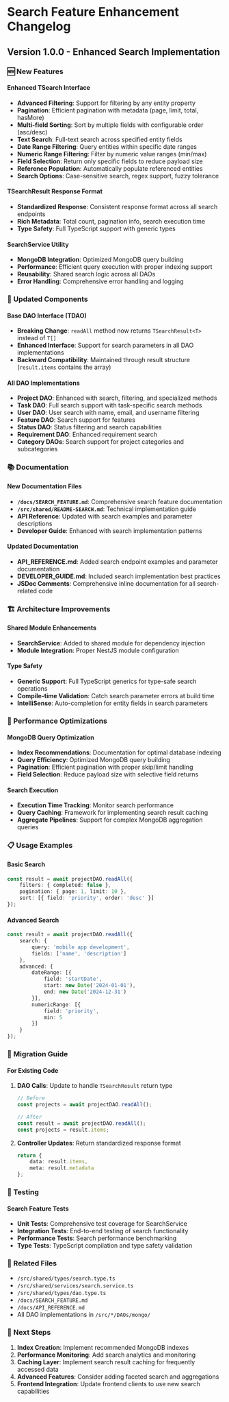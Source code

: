 # Search Feature Enhancement Changelog

## Version 1.0.0 - Enhanced Search Implementation

### 🆕 New Features

#### Enhanced TSearch Interface
- **Advanced Filtering**: Support for filtering by any entity property
- **Pagination**: Efficient pagination with metadata (page, limit, total, hasMore)
- **Multi-field Sorting**: Sort by multiple fields with configurable order (asc/desc)
- **Text Search**: Full-text search across specified entity fields
- **Date Range Filtering**: Query entities within specific date ranges
- **Numeric Range Filtering**: Filter by numeric value ranges (min/max)
- **Field Selection**: Return only specific fields to reduce payload size
- **Reference Population**: Automatically populate referenced entities
- **Search Options**: Case-sensitive search, regex support, fuzzy tolerance

#### TSearchResult Response Format
- **Standardized Response**: Consistent response format across all search endpoints
- **Rich Metadata**: Total count, pagination info, search execution time
- **Type Safety**: Full TypeScript support with generic types

#### SearchService Utility
- **MongoDB Integration**: Optimized MongoDB query building
- **Performance**: Efficient query execution with proper indexing support
- **Reusability**: Shared search logic across all DAOs
- **Error Handling**: Comprehensive error handling and logging

### 🔄 Updated Components

#### Base DAO Interface (TDAO)
- **Breaking Change**: `readAll` method now returns `TSearchResult<T>` instead of `T[]`
- **Enhanced Interface**: Support for search parameters in all DAO implementations
- **Backward Compatibility**: Maintained through result structure (`result.items` contains the array)

#### All DAO Implementations
- **Project DAO**: Enhanced with search, filtering, and specialized methods
- **Task DAO**: Full search support with task-specific search methods
- **User DAO**: User search with name, email, and username filtering
- **Feature DAO**: Search support for features
- **Status DAO**: Status filtering and search capabilities
- **Requirement DAO**: Enhanced requirement search
- **Category DAOs**: Search support for project categories and subcategories

### 📚 Documentation

#### New Documentation Files
- **`/docs/SEARCH_FEATURE.md`**: Comprehensive search feature documentation
- **`/src/shared/README-SEARCH.md`**: Technical implementation guide
- **API Reference**: Updated with search examples and parameter descriptions
- **Developer Guide**: Enhanced with search implementation patterns

#### Updated Documentation
- **API_REFERENCE.md**: Added search endpoint examples and parameter documentation
- **DEVELOPER_GUIDE.md**: Included search implementation best practices
- **JSDoc Comments**: Comprehensive inline documentation for all search-related code

### 🏗️ Architecture Improvements

#### Shared Module Enhancements
- **SearchService**: Added to shared module for dependency injection
- **Module Integration**: Proper NestJS module configuration

#### Type Safety
- **Generic Support**: Full TypeScript generics for type-safe search operations
- **Compile-time Validation**: Catch search parameter errors at build time
- **IntelliSense**: Auto-completion for entity fields in search parameters

### 🚀 Performance Optimizations

#### MongoDB Query Optimization
- **Index Recommendations**: Documentation for optimal database indexing
- **Query Efficiency**: Optimized MongoDB query building
- **Pagination**: Efficient pagination with proper skip/limit handling
- **Field Selection**: Reduce payload size with selective field returns

#### Search Execution
- **Execution Time Tracking**: Monitor search performance
- **Query Caching**: Framework for implementing search result caching
- **Aggregate Pipelines**: Support for complex MongoDB aggregation queries

### 📋 Usage Examples

#### Basic Search
```typescript
const result = await projectDAO.readAll({
    filters: { completed: false },
    pagination: { page: 1, limit: 10 },
    sort: [{ field: 'priority', order: 'desc' }]
});
```

#### Advanced Search
```typescript
const result = await projectDAO.readAll({
    search: {
        query: 'mobile app development',
        fields: ['name', 'description']
    },
    advanced: {
        dateRange: [{
            field: 'startDate',
            start: new Date('2024-01-01'),
            end: new Date('2024-12-31')
        }],
        numericRange: [{
            field: 'priority',
            min: 5
        }]
    }
});
```

### 🔧 Migration Guide

#### For Existing Code
1. **DAO Calls**: Update to handle `TSearchResult` return type
   ```typescript
   // Before
   const projects = await projectDAO.readAll();
   
   // After  
   const result = await projectDAO.readAll();
   const projects = result.items;
   ```

2. **Controller Updates**: Return standardized response format
   ```typescript
   return {
       data: result.items,
       meta: result.metadata
   };
   ```

### 🧪 Testing

#### Search Feature Tests
- **Unit Tests**: Comprehensive test coverage for SearchService
- **Integration Tests**: End-to-end testing of search functionality
- **Performance Tests**: Search performance benchmarking
- **Type Tests**: TypeScript compilation and type safety validation

### 🔗 Related Files
- `/src/shared/types/search.type.ts`
- `/src/shared/services/search.service.ts`
- `/src/shared/types/dao.type.ts`
- `/docs/SEARCH_FEATURE.md`
- `/docs/API_REFERENCE.md`
- All DAO implementations in `/src/*/DAOs/mongo/`

### 🎯 Next Steps
1. **Index Creation**: Implement recommended MongoDB indexes
2. **Performance Monitoring**: Add search analytics and monitoring
3. **Caching Layer**: Implement search result caching for frequently accessed data
4. **Advanced Features**: Consider adding faceted search and aggregations
5. **Frontend Integration**: Update frontend clients to use new search capabilities
